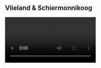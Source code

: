 




## Vlieland & Schiermonnikoog

<video id="sampleMovie" src="./traffic-announcements/MVI_2604.AVI" controls></video>


